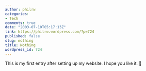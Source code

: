 ```yaml
---
author: philrw
categories:
- Tech
comments: true
date: "2003-07-10T05:17:13Z"
link: https://philrw.wordpress.com/?p=724
published: false
slug: nothing
title: Nothing
wordpress_id: 724
---
```


This is my first entry after setting up my website. I hope you like it. :slightly_smiling_face:
